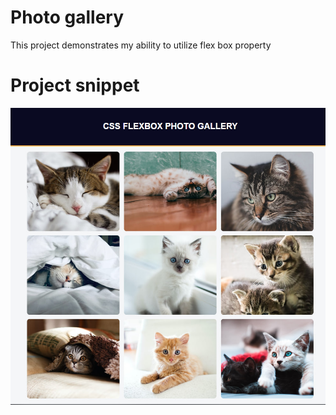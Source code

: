 # Photo gallery

This project demonstrates my ability to utilize flex box property

# Project snippet
![Preview](preview.jpg)